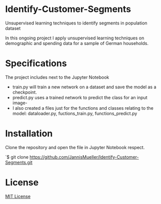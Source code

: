 # Identify-Customer-Segments
Unsupervised learning techniques to identify segments in population dataset

In this ongoing project I apply unsupervised learning techniques on demographic and spending data for a sample of German households.

# Specifications
The project includes next to the Jupyter Notebook
- train.py will train a new network on a dataset and save the model as a checkpoint.
- predict.py uses a trained network to predict the class for an input image-
- I also created a files just for the functions and classes relating to the model: dataloader.py, fuctions_train.py, functions_predict.py

# Installation
Clone the repository and open the file in Jupyter Notebook respect.

`$ git clone https://github.com/JannisMueller/Identify-Customer-Segments.git

# License 

[MIT License](https://opensource.org/licenses/MIT)
